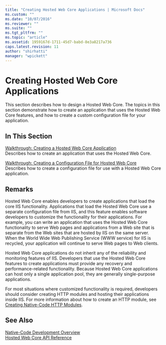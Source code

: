 ```yaml
---
title: "Creating Hosted Web Core Applications | Microsoft Docs"
ms.custom: ""
ms.date: "10/07/2016"
ms.reviewer: ""
ms.suite: ""
ms.tgt_pltfrm: ""
ms.topic: "article"
ms.assetid: 1959167d-1711-45d7-babd-8e3a8217a736
caps.latest.revision: 11
author: "shirhatti"
manager: "wpickett"
---
```

# Creating Hosted Web Core Applications
This section describes how to design a Hosted Web Core. The topics in this section demonstrate how to create an application that uses the Hosted Web Core features, and how to create a custom configuration file for your application.  
  
## In This Section  
 [Walkthrough: Creating a Hosted Web Core Application](../../../webdevelopment-reference\native-code-development-overview\native-code-dev-overview/walkthrough-creating-a-hosted-web-core-application.md)  
 Describes how to create an application that uses the Hosted Web Core.  
  
 [Walkthrough: Creating a Configuration File for Hosted Web Core](../../../webdevelopment-reference\native-code-development-overview\native-code-dev-overview/walkthrough-creating-a-configuration-file-for-hosted-web-core.md)  
 Describes how to create a configuration file for use with a Hosted Web Core application.  
  
## Remarks  
 Hosted Web Core enables developers to create applications that load the core IIS functionality. Applications that load the Hosted Web Core use a separate configuration file from IIS, and this feature enables software developers to customize the functionality for their applications. For example, you can write an application that uses the Hosted Web Core functionality to serve Web pages and applications from a Web site that is separate from the Web sites that are hosted by IIS on the same server. When the World Wide Web Publishing Service (WWW service) for IIS is recycled, your application will continue to serve Web pages to Web clients.  
  
 Hosted Web Core applications do not inherit any of the reliability and monitoring features of IIS. Developers that use the Hosted Web Core features to create applications must provide any recovery and performance-related functionality. Because Hosted Web Core applications can host only a single application pool, they are generally single-purpose applications.  
  
 For most situations where customized functionality is required, developers should consider creating HTTP modules and hosting their applications inside IIS. For more information about how to create an HTTP module, see [Creating Native-Code HTTP Modules](../../../webdevelopment-reference\native-code-development-overview\native-code-dev-overview/creating-native-code-http-modules.md).  
  
## See Also  
 [Native-Code Development Overview](../../../webdevelopment-reference\native-code-development-overview\native-code-dev-overview/native-code-development-overview.md)   
 [Hosted Web Core API Reference](../../../webdevelopment-reference\native-code-api\webdev-native-api-reference/hosted-web-core-api-reference.md)
